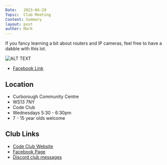 ```yaml
---
Date:   2023-04-29
Topic:  Club Meeting
Content: Summary
layout: post
author: Mark
---
```

If you fancy learning a bit about routers and IP cameras, feel free to have a dabble with this lot.

![ALT TEXT](https://scontent.fbhx6-1.fna.fbcdn.net/v/t39.30808-6/343946491_555381460106224_7386730387055453734_n.jpg?stp=cp1_dst-jpg_p720x720&_nc_cat=101&ccb=1-7&_nc_sid=5614bc&_nc_ohc=nKmSyAUW6ckAX-sQXdu&_nc_ht=scontent.fbhx6-1.fna&edm=AKK4YLsEAAAA&oh=00_AfDu5zwlTy8rLhcW9J5wEbeWkDx7E9xmIgmtF5ER2FsvoQ&oe=652BDE78)

* [Facebook Link](https://www.facebook.com/720665616418529/posts/743101074174983)

## Location

* Curborough Community Centre
* WS13 7NY
* Code Club
* Wednesdays 5:30 - 6:30pm
* 7 - 15 year olds welcome

## Club Links

* [Code Club Website](https://lichfield-code-club.github.io/)
* [Facebook Page](https://www.facebook.com/LichfieldCoders)
* [Discord club messages](https://discord.gg/szz6xGK)
